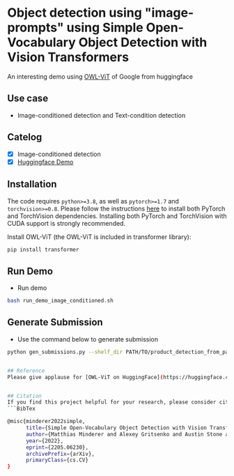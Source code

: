 # Object detection using "image-prompts" using Simple Open-Vocabulary Object Detection with Vision Transformers

An interesting demo using [OWL-ViT](https://arxiv.org/abs/2205.06230) of Google from huggingface

## Use case
- Image-conditioned detection and Text-condition detection

## Catelog
- [x] Image-conditioned detection
- [x] [Huggingface Demo](https://huggingface.co/spaces/ngthanhtinqn/Segment_Anything_With_OWL-ViT)

## Installation
The code requires `python>=3.8`, as well as `pytorch>=1.7` and `torchvision>=0.8`. Please follow the instructions [here](https://pytorch.org/get-started/locally/) to install both PyTorch and TorchVision dependencies. Installing both PyTorch and TorchVision with CUDA support is strongly recommended.


Install OWL-ViT (the OWL-ViT is included in transformer library):

```bash
pip install transformer
```

## Run Demo

- Run demo
```bash
bash run_demo_image_conditioned.sh
```

## Generate Submission
- Use the command below to generate submission
```bash
python gen_submissions.py --shelf_dir PATH/TO/product_detection_from_packshots/shelf_images/  --query_dir PATH/TO/product_detection_from_packshots/product_images


## Reference
Please give applause for [OWL-ViT on HuggingFace](https://huggingface.co/spaces/adirik/OWL-ViT)


## Citation
If you find this project helpful for your research, please consider citing the following BibTeX entry.
```BibTex

@misc{minderer2022simple,
      title={Simple Open-Vocabulary Object Detection with Vision Transformers}, 
      author={Matthias Minderer and Alexey Gritsenko and Austin Stone and Maxim Neumann and Dirk Weissenborn and Alexey Dosovitskiy and Aravindh Mahendran and Anurag Arnab and Mostafa Dehghani and Zhuoran Shen and Xiao Wang and Xiaohua Zhai and Thomas Kipf and Neil Houlsby},
      year={2022},
      eprint={2205.06230},
      archivePrefix={arXiv},
      primaryClass={cs.CV}
}
```